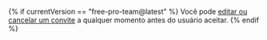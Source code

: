 {% if currentVersion == "free-pro-team@latest" %}
Você pode [editar ou cancelar um convite](/articles/canceling-or-editing-an-invitation-to-join-your-organization) a qualquer momento antes do usuário aceitar.
{% endif %}
